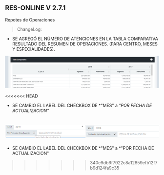 ## RES-ONLINE V 2.7.1
Repotes de Operaciones

>ChangeLog:

* SE AGREGÓ EL NÚMERO DE ATENCIONES EN LA TABLA COMPARATIVA RESULTADO DEL RESUMEN DE OPERACIONES. (PARA CENTRO, MESES Y ESPECIALIDADES).

![IMAGEN DETALLE](assets/img/README/1.png "imagen")

<<<<<<< HEAD
* SE CAMBIO EL LABEL DEL CHECKBOX DE *"MES" a *"POR FECHA DE ACTUALIZACION"*

![IMAGEN DETALLE](assets/img/README/2.png "imagen")
=======
* SE CAMBIO EL LABEL DEL CHECKBOX DE *"MES" a *"POR FECHA DE ACTUALIZACION"
>>>>>>> 340e9db6f7922c8a12859efb12f7b9d124fa9c35
